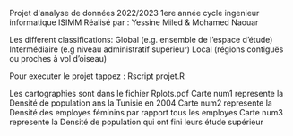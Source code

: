 Projet d'analyse de données 2022/2023
1ere année cycle ingenieur informatique ISIMM
Réalisé par :
    Yessine Miled & Mohamed Naouar
    
Les different classifications:
    Global (e.g. ensemble de l’espace d’étude)
    Intermédiaire (e.g niveau administratif supérieur)
    Local (régions contiguës ou proches à vol d’oiseau)

Pour executer le projet tappez :
    Rscript projet.R

Les cartographies sont dans le fichier Rplots.pdf
    Carte num1 represente la Densité de population ans la Tunisie en 2004
    Carte num2 represente la Densité des employes féminins par rapport tous les employes
    Carte num3 represente la Densité de population qui ont fini leurs étude supérieur
